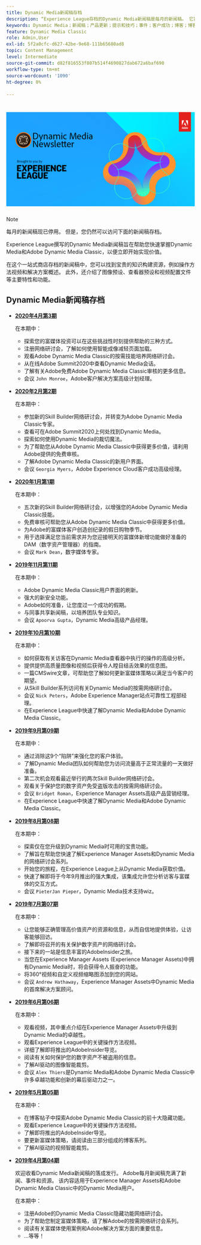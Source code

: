 ```yaml
---
title: Dynamic Media新闻稿存档
description: “Experience League存档的Dynamic Media新闻稿是每月的新闻稿。 它旨在帮助您快速掌握Dynamic Media和Adobe Dynamic Media Classic，以便立即实现价值。 存档的新闻稿包含宝贵的、现已停用的一站式新闻稿中提供的知识构建资源。 存档的新闻稿包括操作方法视频和解决方案概述。 此外，还介绍了图像预设、查看器预设和视频配置文件等关键特性和功能。”
keywords: Dynamic Media；新闻稿；产品更新；提示和技巧；事件；客户成功；博客；博客；图像；视频；功能
feature: Dynamic Media Classic
role: Admin,User
exl-id: 5f2a0cfc-d627-42be-9e68-111b65680ad8
topic: Content Management
level: Intermediate
source-git-commit: d82f816553f807b514f4690827dab672a6baf690
workflow-type: tm+mt
source-wordcount: '1090'
ht-degree: 0%

---
```



# ![Dynamic Media新闻稿徽标](/help/using/assets/dynamic-media-newsletter-logo.png)

>[!NOTE]
>
>每月的新闻稿现已停用。 但是，您仍然可以访问下面的新闻稿存档。

Experience League撰写的Dynamic Media新闻稿旨在帮助您快速掌握Dynamic Media和Adobe Dynamic Media Classic，以便立即开始实现价值。

在这个一站式商店存档的新闻稿中，您可以找到宝贵的知识构建资源，例如操作方法视频和解决方案概述。 此外，还介绍了图像预设、查看器预设和视频配置文件等主要特性和功能。

<!-- microsite demo page https://experienceleague.adobe.com/tools/dynamic-media-demo/index.html -->

<!-- ## Get inspired. Stay informed.

[Sign up](https://www.adobe.com/subscription/dynamic-media-newsletter.html) to receive the Dynamic Media newsletter on a monthly basis in your inbox. -->

## Dynamic Media新闻稿存档

<!-- * **[May 2020, Issue 4](https://expleague.azureedge.net/assets/aem/Experience-Insider-vol.31.html)**

    In this issue:

    * What business continuity means in uncertain times.
    * Key takeaways from the first all-digital Adobe Summit.
    * Must-watch Experience Manager breakout sessions.
    * Summit customer spotlight: Under Armour.
    * Never miss an Experience Insider webinar.
    * Public sector spotlight: The urgent need for digital enrollment.
    * Look what's new in Experience Manager Innovation.
    * Build your Experience Manager skills *live* with the Adobe pros.
    * Connect with the Adobe Experience Manager Community.
    * Fast-track your Adobe expertise with Adobe Experience League. -->

* **[2020年4月第3期](https://experienceleague.adobe.com/tools/dynamic-media-demo/newsletter/Dynamic_Media_Newsletter_04_2020_April.html)**

  在本期中：

   * 探索您的富媒体投资可以在这些挑战性时刻提供帮助的三种方式。
   * 注册网络研讨会，了解如何使用智能成像减轻页面加载。
   * 观看Adobe Dynamic Media Classic的按需技能培养网络研讨会。
   * 从在线Adobe Summit2020中查看Dynamic Media会话。
   * 了解有关Adobe免费Adobe Dynamic Media Classic审核的更多信息。
   * 会议 `John Monroe`，Adobe客户解决方案高级计划经理。

* **[2020年2月第2期](https://experienceleague.adobe.com/tools/dynamic-media-demo/newsletter/Dynamic_Media_Newsletter_02_2020_Feb.html)**

  在本期中：

   * 参加新的Skill Builder网络研讨会，并转变为Adobe Dynamic Media Classic专家。
   * 查看可在Adobe Summit2020上何处找到Dynamic Media。
   * 探索如何使用Dynamic Media的裁切魔法。
   * 为了帮助您从Adobe Dynamic Media Classic中获得更多价值，请利用Adobe提供的免费审核。
   * 了解Adobe Dynamic Media Classic的新用户界面。
   * 会议 `Georgia Myers`，Adobe Experience Cloud客户成功高级经理。

* **[2020年1月第1期](https://experienceleague.adobe.com/tools/dynamic-media-demo/newsletter/Dynamic_Media_Newsletter_01_2020_Jan.html)**

  在本期中：

   * 五次新的Skill Builder网络研讨会，以增强您的Adobe Dynamic Media Classic技能。
   * 免费审核可帮助您从Adobe Dynamic Media Classic中获得更多价值。
   * 为Adobe的富媒体客户创造创纪录的假日购物季节。
   * 用于选择满足您当前需求并为您迎接明天的富媒体新增功能做好准备的DAM（数字资产管理器）的指南。
   * 会议 `Mark Dean`，数字媒体专家。

* **[2019年11月第11期](https://experienceleague.adobe.com/tools/dynamic-media-demo/newsletter/Dynamic_Media_Newsletter_11_2019_Nov.html)**

  在本期中：

   * Adobe Dynamic Media Classic用户界面的刷新。
   * 强大的新安全功能。
   * Adobe如何准备，让您度过一个成功的假期。
   * 与同事共享新闻稿，以培养团队专业知识。
   * 会议 `Apoorva Gupta`，Dynamic Media高级产品经理。

* **[2019年10月第10期](https://experienceleague.adobe.com/tools/dynamic-media-demo/newsletter/Dynamic_Media_Newsletter_10_2019_Oct.html)**

  在本期中：

   * 如何获取有关访客在Dynamic Media查看器中执行的操作的高级分析。
   * 提供提供高质量图像和视频后获得令人瞠目结舌效果的信息图。
   * 一篇CMSwire文章，可帮助您了解如何更新富媒体策略以满足当今客户的期望。
   * 从Skill Builder系列访问有关Dynamic Media的按需网络研讨会。
   * 会议 `Nick Peters`，Adobe Experience Manager站点可靠性工程部经理。
   * 在Experience League中快速了解Dynamic Media和Adobe Dynamic Media Classic。

* **[2019年9月第09期](https://experienceleague.adobe.com/tools/dynamic-media-demo/newsletter/Dynamic_Media_Newsletter_09_2019_Sept.html)**

  在本期中：

   * 通过消除这9个“陷阱”来强化您的客户体验。
   * 了解Dynamic Media团队如何帮助您为访问流量高于正常流量的一天做好准备。
   * 第二次机会观看最近举行的两次Skill Builder网络研讨会。
   * 观看关于保护您的数字资产免受盗版攻击的按需网络研讨会。
   * 会议 `Bridget Roman`，Experience Manager Assets高级产品营销经理。
   * 在Experience League中快速了解Dynamic Media和Adobe Dynamic Media Classic。

* **[2019年8月第08期](https://experienceleague.adobe.com/tools/dynamic-media-demo/newsletter/Dynamic_Media_Newsletter_08_2019_Aug.html)**

  在本期中：

   * 探索仅在您升级到Dynamic Media时可用的宝贵功能。
   * 了解旨在帮助您快速了解Experience Manager Assets和Dynamic Media的网络研讨会系列。
   * 开始您的旅程，在Experience League上从Dynamic Media获取价值。
   * 快速了解即将于今年9月推出的强大集成，该集成允许您分析访客与富媒体的交互方式。
   * 会议 `PieterJan Pieper`，Dynamic Media技术支持wiz。

* **[2019年7月第07期](https://experienceleague.adobe.com/tools/dynamic-media-demo/newsletter/Dynamic_Media_Newsletter_07_2019_July.html)**

  在本期中：

   * 让您能够正确管理高价值资产的资源和信息，从而自信地提供体验，让访客能够回访。
   * 了解即将召开的有关保护数字资产的网络研讨会。
   * 接下来的一站是信息丰富的AdobeInsider之旅。
   * 当您在Experience Manager Assets (Experience Manager Assets)中拥有Dynamic Media时，将会获得令人振奋的功能。
   * 将360°视频和自定义视频缩略图添加到您的网站。
   * 会议 `Andrew Hathaway`，Experience Manager Assets中Dynamic Media的首席解决方案顾问。

* **[2019年6月第06期](https://experienceleague.adobe.com/tools/dynamic-media-demo/newsletter/Dynamic_Media_Newsletter_06_2019_June.html)**

  在本期中：

   * 观看视频，其中重点介绍在Experience Manager Assets中升级到Dynamic Media的卓越性。
   * 观看Experience League中的关键操作方法视频。
   * 详细了解即将推出的AdobeInsider导览。
   * 阅读有关如何保护您的数字资产不被盗用的信息。
   * 了解AI驱动的图像智能裁剪。
   * 会议 `Alex Thiers`是Dynamic Media和Adobe Dynamic Media Classic中许多卓越功能和创新的幕后驱动力之一。

* **[2019年5月第05期](https://experienceleague.adobe.com/tools/dynamic-media-demo/newsletter/Dynamic_Media_Newsletter_05_2019_May.html)**

  在本期中：

   * 在博客帖子中探索Adobe Dynamic Media Classic的前十大隐藏功能。
   * 观看Experience League中的关键操作方法视频。
   * 了解即将推出的AdobeInsider导览。
   * 要更新富媒体策略，请阅读由三部分组成的博客系列。
   * 了解AI驱动的视频智能裁剪。

* **[2019年4月第04期](https://experienceleague.adobe.com/tools/dynamic-media-demo/newsletter/Dynamic_Media_Newsletter_04_2019_April.html)**

  欢迎收看Dynamic Media新闻稿的落成发行。 Adobe每月新闻稿充满了新闻、事件和资源。 该内容适用于Experience Manager Assets和Adobe Dynamic Media Classic中的Dynamic Media用户。

  在本期中：

   * 注册Adobe的Dynamic Media Classic隐藏功能网络研讨会。
   * 为了帮助您制定富媒体策略，请了解Adobe的按需网络研讨会系列。
   * 阅读有关富媒体使用案例和Adobe解决方案方面的重要信息。
   * ...等等！


